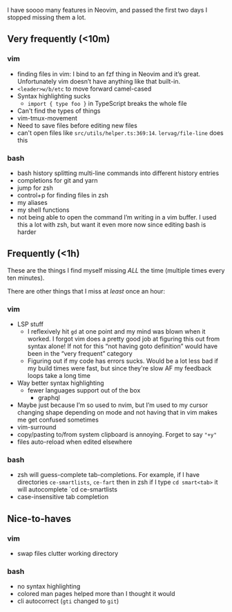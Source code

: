 I have soooo many features in Neovim, and passed the first two days I stopped missing them a lot.


## Very frequently (<10m)

### vim
- finding files in vim: I bind <c-p> to an fzf thing in Neovim and it’s great.  Unfortunately vim doesn’t have anything like that built-in.
- `<leader>w/b/etc` to move forward camel-cased
- Syntax highlighting sucks
    - `import { type foo }` in TypeScript breaks the whole file
- Can't find the types of things
- vim-tmux-movement
- Need to save files before editing new files
- can't open files like `src/utils/helper.ts:369:14`. `lervag/file-line` does this

### bash
- bash history splitting multi-line commands into different history entries
- completions for git and yarn
- jump for zsh
- control+p for finding files in zsh
- my aliases
- my shell functions
- not being able to open the command I’m writing in a vim buffer.  I used this a lot with zsh, but want it even more now since editing bash is harder

## Frequently (<1h)
These are the things I find myself missing _ALL_ the time (multiple times every ten minutes).

There are other things that I miss at _least_ once an hour:

### vim

- LSP stuff
    - I reflexively hit `gd` at one point and my mind was blown when it worked.  I forgot vim does a pretty good job at figuring this out from syntax alone!  If not for this “not having goto definition” would have been in the “very frequent” category
    - Figuring out if my code has errors sucks.  Would be a lot less bad if my build times were fast, but since they're slow AF my feedback loops take a long time
- Way better syntax highlighting
    - fewer languages support out of the box
        - graphql
- Maybe just because I’m so used to nvim, but I’m used to my cursor changing shape depending on mode and not having that in vim makes me get confused sometimes
- vim-surround
- copy/pasting to/from system clipboard is annoying.  Forget to say `"+y"`
- files auto-reload when edited elsewhere

### bash
- zsh will guess-complete tab-completions.  For example, if I have directories `ce-smartlists`, `ce-fart` then in zsh if I type `cd smart<tab>` it will autocomplete `cd ce-smartlists
- case-insensitive tab completion


## Nice-to-haves

### vim
- swap files clutter working directory

### bash
- no syntax highlighting
- colored man pages helped more than I thought it would
- cli autocorrect (`gti` changed to `git`)
